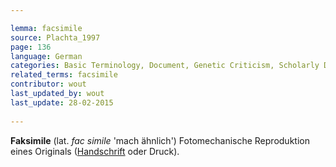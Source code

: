 ```yaml
---

lemma: facsimile
source: Plachta_1997
page: 136 
language: German
categories: Basic Terminology, Document, Genetic Criticism, Scholarly Digital Editing
related_terms: facsimile
contributor: wout
last_updated_by: wout
last_update: 28-02-2015
        
---
```


**Faksimile** (lat. _fac simile_ 'mach ähnlich') Fotomechanische Reproduktion eines Originals ([Handschrift](manuscript.html) oder Druck).

